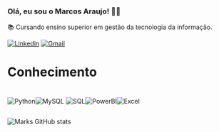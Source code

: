 
### Olá, eu sou o Marcos Araujo! 🖐🏼
📚 Cursando ensino superior em gestão da tecnologia da informação.

[![Linkedin](https://img.shields.io/badge/-LinkedIn-0A66C2?style=for-the-badge&logo=linkedin&logoColor=white)](https://www.linkedin.com/in/marcos-araujo-b20465353/)
[![Gmail](https://img.shields.io/badge/Gmail-D14836?style=for-the-badge&logo=gmail&logoColor=white)](https://mail.google.com/mail/?view=cm&to=marcosvinicius.araujoj@gmail.com)


# Conhecimento
<div style= "display: inline_block"><br>
    <img align="center" 
    alt="Python" src="https://img.shields.io/badge/python-3670A0?style=for-the-badge&logo=python&logoColor=ffdd54" /><img align="center" 
    alt="MySQL" src="https://img.shields.io/badge/mysql-4479A1.svg?style=for-the-badge&logo=mysql&logoColor=white" />
    <img align="center" 
    alt="SQL" src="https://img.shields.io/badge/Microsoft%20SQL%20Server-CC2927?style=for-the-badge&logo=microsoft%20sql%20server&logoColor=white" /><img align="center"
    alt="PowerBI" src="https://img.shields.io/badge/-Power%20BI-002050?style=for-the-badge&logo=powerbi&logoColor=white" /><img align="center"
    alt="Excel" src="https://img.shields.io/badge/Microsoft_Excel-217346?style=for-the-badge&logo=microsoft-excel&logoColor=white" /><img align="center"


ㅤ
</div>

##

![Marks GitHub stats](https://github-readme-stats.vercel.app/api?username=marksaraujo&show_icons=true&theme=tokyonight&locale=pt-br)
